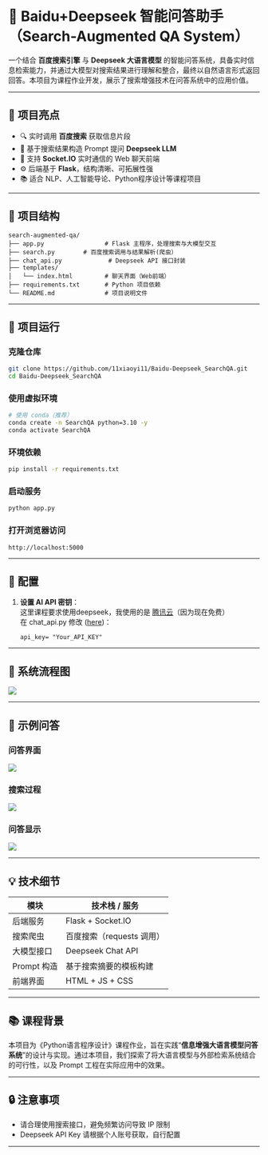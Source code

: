 # 🧠 Baidu+Deepseek 智能问答助手（Search-Augmented QA System）

一个结合 **百度搜索引擎** 与 **Deepseek 大语言模型** 的智能问答系统，具备实时信息检索能力，并通过大模型对搜索结果进行理解和整合，最终以自然语言形式返回回答。本项目为课程作业开发，展示了搜索增强技术在问答系统中的应用价值。

---

## 📌 项目亮点

* 🔍 实时调用 **百度搜索** 获取信息片段
* 🧩 基于搜索结果构造 Prompt 提问 **Deepseek LLM**
* 💬 支持 **Socket.IO** 实时通信的 Web 聊天前端
* ⚙️ 后端基于 **Flask**，结构清晰、可拓展性强
* 📚 适合 NLP、人工智能导论、Python程序设计等课程项目

---

## 🧱 项目结构

```
search-augmented-qa/
├── app.py                 # Flask 主程序，处理搜索与大模型交互
├── search.py        # 百度搜索调用与结果解析(爬虫）
├── chat_api.py             # Deepseek API 接口封装
├── templates/
│   └── index.html         # 聊天界面（Web前端）
├── requirements.txt       # Python 项目依赖
└── README.md              # 项目说明文件
```

---

## 🚀 项目运行

### 克隆仓库

```bash
git clone https://github.com/11xiaoyi11/Baidu-Deepseek_SearchQA.git
cd Baidu-Deepseek_SearchQA
```

### 使用虚拟环境

```bash
# 使用 conda（推荐）
conda create -n SearchQA python=3.10 -y
conda activate SearchQA
```

### 环境依赖

```bash
pip install -r requirements.txt
```

### 启动服务

```bash
python app.py
```

### 打开浏览器访问

```
http://localhost:5000
```

---


## 🔑 配置

1. **设置 AI API 密钥**：  
   这里课程要求使用deepseek，我使用的是 [腾讯云](https://cloud.tencent.com/document/product/1772/115969)（因为现在免费）  
   在 chat_api.py 修改 ([here](https://github.com/11xiaoyi11/Baidu-Deepseek_SearchQA/blob/main/chat_api.py#L12))：  
   ```
   api_key= "Your_API_KEY"
   ```

---

## 🧠 系统流程图

![](https://github.com/11xiaoyi11/Baidu-Deepseek_SearchQA/blob/main/assets/image0.png)

---

## 📌 示例问答

### 问答界面
![](https://github.com/11xiaoyi11/Baidu-Deepseek_SearchQA/blob/main/assets/image1.png)

### 搜索过程
![](https://github.com/11xiaoyi11/Baidu-Deepseek_SearchQA/blob/main/assets/image2.png)

### 问答显示
![](https://github.com/11xiaoyi11/Baidu-Deepseek_SearchQA/blob/main/assets/image3.png)

---

## 💡 技术细节

| 模块        | 技术栈 / 服务          |
| --------- | ----------------- |
| 后端服务      | Flask + Socket.IO |
| 搜索爬虫      | 百度搜索（requests 调用） |
| 大模型接口     | Deepseek Chat API |
| Prompt 构造 | 基于搜索摘要的模板构建       |
| 前端界面      | HTML + JS + CSS   |

---

## 📚 课程背景

本项目为《Python语言程序设计》课程作业，旨在实践“**信息增强大语言模型问答系统**”的设计与实现。通过本项目，我们探索了将大语言模型与外部检索系统结合的可行性，以及 Prompt 工程在实际应用中的效果。

---

## 🔒 注意事项

* 请合理使用搜索接口，避免频繁访问导致 IP 限制
* Deepseek API Key 请根据个人账号获取，自行配置

---
